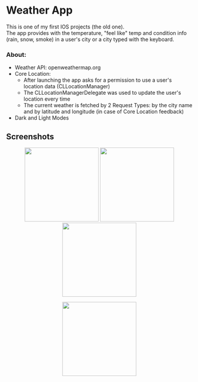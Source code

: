 # Weather App
This is one of my first IOS projects (the old one).  
The app provides with the temperature, "feel like" temp and condition info (rain, snow, smoke) in a user's city or a city typed with the keyboard.   

### About: 
- Weather API: openweathermap.org
- Core Location:
    - After launching the app asks for a permission to use a user's location data (CLLocationManager)
    - The CLLocationManagerDelegate was used to update the user's location every time
    - The current weather is fetched by 2 Request Types: by the city name and by latitude and longitude (in case of Core Location feedback)   
- Dark and Light Modes 

## Screenshots

<p align="center">
<img src= "https://github.com/VorkhlikArtem/WeatherApp/assets/115653999/be4eefd8-12b3-4322-b063-af4fa82e8f7c" width="200">
    <img src= "https://github.com/VorkhlikArtem/WeatherApp/assets/115653999/62230db4-6af9-4b41-a1c0-9b24aa6bd329" width="200">
    <img src= "https://github.com/VorkhlikArtem/WeatherApp/assets/115653999/4920dbe7-c2fb-4fb0-8b17-99c22b4f3e0e" width="200">

</p>

<p align="center">
      <img src= "https://github.com/VorkhlikArtem/WeatherApp/assets/115653999/56c278f7-bad5-4307-b1d1-a51fa49c4abf" width="200">
</p>

